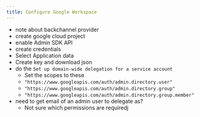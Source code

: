```yaml
---
title: Configure Google Workspace
---
```



- note about backchannel provider
- create google cloud project
- enable Admin SDK API
- create credentials
- Select Application data
- Create key and download json
- do the `Set up domain-wide delegation for a service account`
    - Set the scopes to these
    - `"https://www.googleapis.com/auth/admin.directory.user"`
    - `"https://www.googleapis.com/auth/admin.directory.group"`
    - `"https://www.googleapis.com/auth/admin.directory.group.member"`
- need to get email of an admin user to delegate as?
    - Not sure which permissions are requiredj
